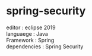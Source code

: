 # spring-security

editor : eclipse 2019 <br/>
languaege : Java <br/>
Framework : Spring <br/>
dependencies : Spring Security <br/>

